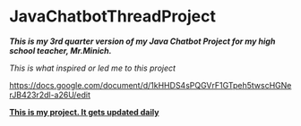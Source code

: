 # JavaChatbotThreadProject
 _**This is my 3rd quarter version of my Java Chatbot Project for my high school teacher, Mr.Minich.**_

_This is what inspired or led me to this project_

https://docs.google.com/document/d/1kHHDS4sPQGVrF1GTpeh5twscHGNerJB423r2dl-a26U/edit

[**This is my project. It gets updated daily**](https://repl.it/@JacksonHucklebe/Computer-Java-Chatbot)
